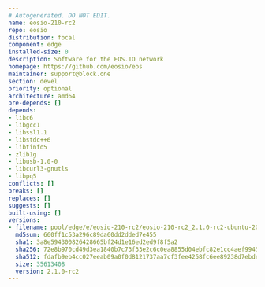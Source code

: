 ```yaml
---
# Autogenerated. DO NOT EDIT.
name: eosio-210-rc2
repo: eosio
distribution: focal
component: edge
installed-size: 0
description: Software for the EOS.IO network
homepage: https://github.com/eosio/eos
maintainer: support@block.one
section: devel
priority: optional
architecture: amd64
pre-depends: []
depends:
- libc6
- libgcc1
- libssl1.1
- libstdc++6
- libtinfo5
- zlib1g
- libusb-1.0-0
- libcurl3-gnutls
- libpq5
conflicts: []
breaks: []
replaces: []
suggests: []
built-using: []
versions:
- filename: pool/edge/e/eosio-210-rc2/eosio-210-rc2_2.1.0-rc2-ubuntu-20.04_amd64.deb
  md5sum: 660ff1c53a296c89da60dd2dded7e455
  sha1: 3a8e594300826428665bf24d1e16ed2ed9f8f5a2
  sha256: 72e8b970cd49d3ea1840b7c73f33e2c6c0ea8855d04ebfc82e1cc4aef99450a4
  sha512: fdafb9eb4cc027eeab09a0f0d8121737aa7cf3fee4258fc6ee89238d7ebdef88ae0a28887255347ee93a4440d25764cb351e80e7804a2cfc5a3403558ab14b19
  size: 35613408
  version: 2.1.0-rc2
---
```

